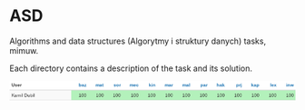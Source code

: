 # ASD

Algorithms and data structures (Algorytmy i struktury danych) tasks, mimuw.

Each directory contains a description of the task and its solution.

![results](/results.png "Results from the 'Szkopuł' system -- https://szkopul.edu.pl/.")

